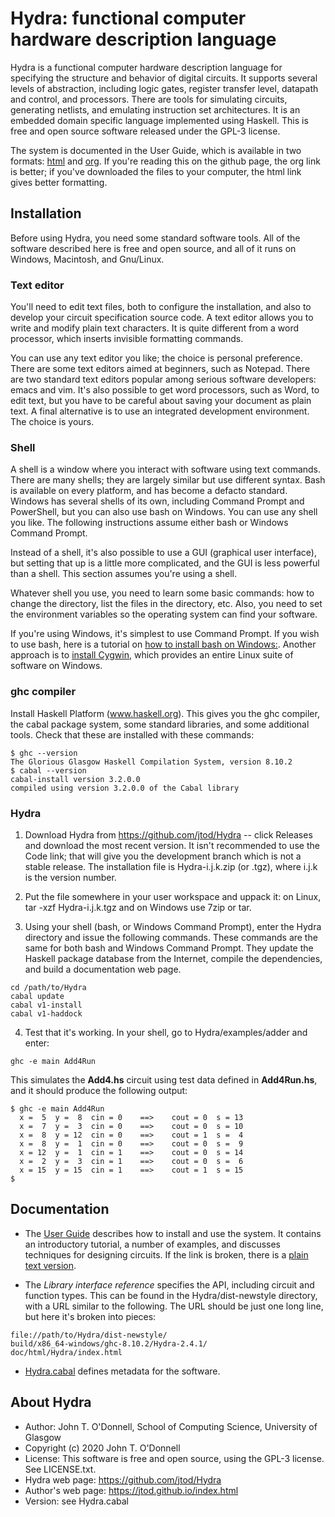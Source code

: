 # Hydra: functional computer hardware description language

Hydra is a functional computer hardware description language for
specifying the structure and behavior of digital circuits. It supports
several levels of abstraction, including logic gates, register
transfer level, datapath and control, and processors. There are tools
for simulating circuits, generating netlists, and emulating
instruction set architectures. It is an embedded domain specific
language implemented using Haskell.  This is free and open source
software released under the GPL-3 license.

The system is documented in the User Guide, which is available in two
formats: <a href="docs/UserGuide/HydraUserGuide.html">html</a> and <a
href="docs/UserGuide/HydraUserGuide.org">org</a>.  If you're reading
this on the github page, the org link is better; if you've downloaded
the files to your computer, the html link gives better formatting.

## Installation

Before using Hydra, you need some standard software tools.  All of the
software described here is free and open source, and all of it runs on
Windows, Macintosh, and Gnu/Linux.

### Text editor

You'll need to edit text files, both to configure the installation,
and also to develop your circuit specification source code.  A text
editor allows you to write and modify plain text characters.  It is
quite different from a word processor, which inserts invisible
formatting commands.

You can use any text editor you like; the choice is personal
preference.  There are some text editors aimed at beginners, such as
Notepad.  There are two standard text editors popular among serious
software developers: emacs and vim.  It's also possible to get word
processors, such as Word, to edit text, but you have to be careful
about saving your document as plain text.  A final alternative is to
use an integrated development environment.  The choice is yours.

### Shell

A shell is a window where you interact with software using text
commands.  There are many shells; they are largely similar but use
different syntax.  Bash is available on every platform, and has become
a defacto standard.  Windows has several shells of its own, including
Command Prompt and PowerShell, but you can also use bash on Windows.
You can use any shell you like.  The following instructions  assume
either bash or Windows Command Prompt.

Instead of a shell, it's also possible to use a GUI (graphical user
interface), but setting that up is a little more complicated, and the
GUI is less powerful than a shell.  This section assumes you're using
a shell.

Whatever shell you use, you need to learn some basic commands: how to
change the directory, list the files in the directory, etc.  Also, you
need to set the environment variables so the operating system can find
your software.

If you're using Windows, it's simplest to use Command Prompt.  If you
wish to use bash, here is a tutorial on [how to install bash on
Windows:](https://itsfoss.com/install-bash-on-windows/).  Another
approach is to [install Cygwin](http://www.cygwin.com/), which
provides an entire Linux suite of software on Windows.

### ghc compiler

Install Haskell Platform (www.haskell.org).  This gives you the ghc
compiler, the cabal package system, some standard libraries, and some
additional tools.   Check that these are installed with these commands:
   
~~~~
$ ghc --version
The Glorious Glasgow Haskell Compilation System, version 8.10.2
$ cabal --version
cabal-install version 3.2.0.0
compiled using version 3.2.0.0 of the Cabal library 
~~~~

### Hydra

1. Download Hydra from https://github.com/jtod/Hydra -- click Releases
   and download the most recent version.  It isn't recommended to use
   the Code link; that will give you the development branch which is
   not a stable release.  The installation file is Hydra-i.j.k.zip (or
   .tgz), where i.j.k is the version number.
   
2. Put the file somewhere in your user workspace and uppack it: on
   Linux, tar -xzf Hydra-i.j.k.tgz and on Windows use 7zip or tar.

3. Using your shell (bash, or Windows Command Prompt), enter the Hydra
   directory and issue the following commands.  These commands are the
   same for both bash and Windows Command Prompt.  They update the
   Haskell package database from the Internet, compile the
   dependencies, and build a documentation web page.

~~~~
cd /path/to/Hydra
cabal update
cabal v1-install
cabal v1-haddock
~~~~

4. Test that it's working.  In your shell, go to Hydra/examples/adder
   and enter:

~~~~
ghc -e main Add4Run
~~~~

This simulates the **Add4.hs** circuit using test data defined in
**Add4Run.hs**, and it should produce the following output:

~~~~
$ ghc -e main Add4Run
  x =  5  y =  8  cin = 0    ==>    cout = 0  s = 13
  x =  7  y =  3  cin = 0    ==>    cout = 0  s = 10
  x =  8  y = 12  cin = 0    ==>    cout = 1  s =  4
  x =  8  y =  1  cin = 0    ==>    cout = 0  s =  9
  x = 12  y =  1  cin = 1    ==>    cout = 0  s = 14
  x =  2  y =  3  cin = 1    ==>    cout = 0  s =  6
  x = 15  y = 15  cin = 1    ==>    cout = 1  s = 15
$ 
~~~~

## Documentation

* The [User Guide](./docs/userguide/HydraUserGuide.html) describes how
  to install and use the system. It contains an introductory tutorial,
  a number of examples, and discusses techniques for designing
  circuits. If the link is broken, there is a [plain text
  version](docs/userguide/HydraUserGuide.org).

* The *Library interface reference* specifies the API, including
  circuit and function types.  This can be found in the
  Hydra/dist-newstyle directory, with a URL similar to the following.
  The URL should be just one long line, but here it's broken into
  pieces:
~~~~  
file://path/to/Hydra/dist-newstyle/
build/x86_64-windows/ghc-8.10.2/Hydra-2.4.1/
doc/html/Hydra/index.html
~~~~

* [Hydra.cabal](./Hydra.cabal) defines metadata for the software.

## About Hydra

* Author: John T. O'Donnell, School of Computing Science, University
  of Glasgow
* Copyright (c) 2020 John T. O'Donnell
* License: This software is free and open source, using the GPL-3
  license.  See LICENSE.txt.
* Hydra web page: https://github.com/jtod/Hydra
* Author's web page: https://jtod.github.io/index.html
* Version: see Hydra.cabal

